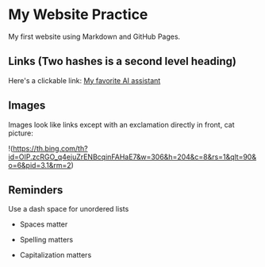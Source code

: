 # My Website Practice

My first website using Markdown and GitHub Pages.

## Links (Two hashes is a second level heading)

Here's a clickable link: [My favorite AI assistant](https://chat.openai.com/)

## Images

Images look like links except with an exclamation directly in front, cat picture:

!(https://th.bing.com/th?id=OIP.zcRGO_q4ejuZrENBcqinFAHaE7&w=306&h=204&c=8&rs=1&qlt=90&o=6&pid=3.1&rm=2)

## Reminders

Use a dash space for unordered lists

- Spaces matter

- Spelling matters

- Capitalization matters
